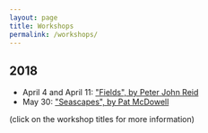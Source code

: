```yaml
---
layout: page
title: Workshops
permalink: /workshops/
---
```

## 2018
* April 4 and April 11: ["Fields", by Peter John Reid](/workshops/2018-04-01-fields)
* May 30: ["Seascapes", by Pat McDowell](/workshops/2018-05-01-seascapes)

(click on the workshop titles for more information)
